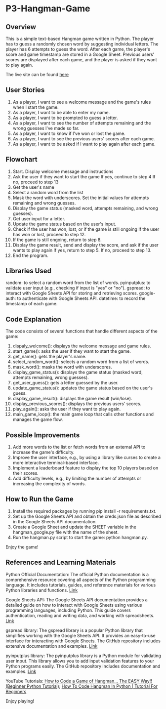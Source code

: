 # P3-Hangman-Game


## Overview
This is a simple text-based Hangman game written in Python. The player has to guess a randomly chosen word by suggesting individual letters. The player has 6 attempts to guess the word. After each game, the player's score and game timestamp are stored in a Google Sheet. Previous users' scores are displayed after each game, and the player is asked if they want to play again.

The live site can be found [here](https://hangman-game-9.herokuapp.com/)


## User Stories

1. As a player, I want to see a welcome message and the game's rules when I start the game.
2. As a player, I want to be able to enter my name.
3. As a player, I want to be prompted to guess a letter.
4. As a player, I want to see the number of attempts remaining and the wrong guesses I've made so far.
5. As a player, I want to know if I've won or lost the game.
6. As a player, I want to see the previous users' scores after each game.
7. As a player, I want to be asked if I want to play again after each game.


## Flowchart

1. Start. Display welcome message and instructions
2. Ask the user if they want to start the game
If yes, continue to step 4
If no, proceed to step 13
3. Get the user's name
4. Select a random word from the list
5. Mask the word with underscores. Set the initial values for attempts remaining and wrong guesses.
6. Display the game status (masked word, attempts remaining, and wrong guesses).
7. Get user input for a letter.
8. Update the game status based on the user's input.
9. Check if the user has won, lost, or if the game is still ongoing
If the user has won or lost, proceed to step 12.
10. If the game is still ongoing, return to step 8.
11. Display the game result, send and display the score, and ask if the user wants to play again
If yes, return to step 5. If no, proceed to step 13.
12. End the program.


## Libraries Used

random: to select a random word from the list of words.
pyinputplus: to validate user input (e.g., checking if input is "yes" or "no").
gspread: to interact with Google Sheets API for storing and retrieving scores.
google-auth: to authenticate with Google Sheets API.
datetime: to record the timestamp of each game.


## Code Explanation
The code consists of several functions that handle different aspects of the game:

1. dispaly_welcome(): displays the welcome message and game rules.
2. start_game(): asks the user if they want to start the game.
3. get_name(): gets the player's name.
4. select_random_word(): selects a random word from a list of words.
5. mask_word(): masks the word with underscores.
6. display_game_status(): displays the game status (masked word, attempts remaining, wrong guesses).
7. get_user_guess(): gets a letter guessed by the user.
8. update_game_status(): updates the game status based on the user's guess.
9. display_game_result(): displays the game result (win/lose).
10. display_previous_scores(): displays the previous users' scores.
11. play_again(): asks the user if they want to play again.
12. main_game_loop(): the main game loop that calls other functions and manages the game flow.


## Possible Improvements

1. Add more words to the list or fetch words from an external API to increase the game's difficulty.
2. Improve the user interface, e.g., by using a library like curses to create a more interactive terminal-based interface.
3. Implement a leaderboard feature to display the top 10 players based on their scores.
4. Add difficulty levels, e.g., by limiting the number of attempts or increasing the complexity of words.


## How to Run the Game

1. Install the required packages by running pip install -r requirements.txt.
2. Set up the Google Sheets API and obtain the creds.json file as described in the Google Sheets API documentation.
3. Create a Google Sheet and update the SHEET variable in the hangman_google.py file with the name of the sheet.
4. Run the hangman.py script to start the game: python hangman.py.

Enjoy the game!


## References and Learning Materials

Python Official Documentation: The official Python documentation is a comprehensive resource covering all aspects of the Python programming language. It includes tutorials, guides, and reference materials for various Python libraries and functions. [Link](https://docs.python.org/3/)

Google Sheets API: The Google Sheets API documentation provides a detailed guide on how to interact with Google Sheets using various programming languages, including Python. This guide covers authentication, reading and writing data, and working with spreadsheets. [Link](https://developers.google.com/sheets/api/guides/concepts)

gspread library: The gspread library is a popular Python library that simplifies working with the Google Sheets API. It provides an easy-to-use interface for interacting with Google Sheets. The GitHub repository includes extensive documentation and examples. [Link](https://github.com/burnash/gspread)

pyinputplus library: The pyinputplus library is a Python module for validating user input. This library allows you to add input validation features to your Python programs easily. The GitHub repository includes documentation and examples. [Link](https://github.com/asweigart/pyinputplus)

YouTube Tutorials: [How to Code a Game of Hangman... The EASY Way!! (Beginner Python Tutorial)](https://www.youtube.com/watch?v=cJJTnI22IF8); [How To Code Hangman In Python | Tutorial For Beginners](https://www.youtube.com/watch?v=pFvSb7cb_Us)

Enjoy playing!